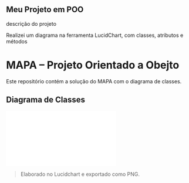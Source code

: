 ## Meu Projeto em POO

descrição do projeto

Realizei um diagrama na ferramenta LucidChart, com classes, atributos e métodos

# MAPA – Projeto Orientado a Obejto

Este repositório contém a solução do MAPA com o diagrama de classes.

## Diagrama de Classes

![Diagrama de Classes](file:///C:/Users/user/Downloads/MAPA_algoritmos_logica.html)

> Elaborado no Lucidchart e exportado como PNG.
